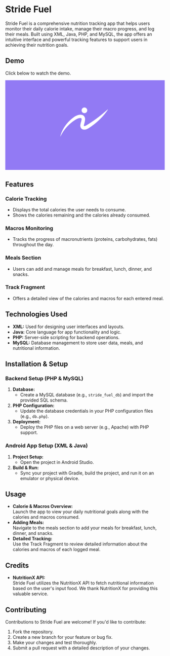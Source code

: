 # Stride Fuel

Stride Fuel is a comprehensive nutrition tracking app that helps users monitor their daily calorie intake, manage their macro progress, and log their meals. Built using XML, Java, PHP, and MySQL, the app offers an intuitive interface and powerful tracking features to support users in achieving their nutrition goals.

## Demo

Click below to watch the demo.

[![Demo Video](./git-images/StrideFuelThumbnail.png)](https://drive.google.com/file/d/1TGMAvYfLBKj7W09JjOYt8Gj1EYT4An3v/view?usp=sharing)


## Features

### Calorie Tracking
- Displays the total calories the user needs to consume.
- Shows the calories remaining and the calories already consumed.

### Macros Monitoring
- Tracks the progress of macronutrients (proteins, carbohydrates, fats) throughout the day.

### Meals Section
- Users can add and manage meals for breakfast, lunch, dinner, and snacks.

### Track Fragment
- Offers a detailed view of the calories and macros for each entered meal.

## Technologies Used
- **XML:** Used for designing user interfaces and layouts.
- **Java:** Core language for app functionality and logic.
- **PHP:** Server-side scripting for backend operations.
- **MySQL:** Database management to store user data, meals, and nutritional information.

## Installation & Setup

### Backend Setup (PHP & MySQL)
1. **Database:**  
   - Create a MySQL database (e.g., `stride_fuel_db`) and import the provided SQL schema.
2. **PHP Configuration:**  
   - Update the database credentials in your PHP configuration files (e.g., `db.php`).
3. **Deployment:**  
   - Deploy the PHP files on a web server (e.g., Apache) with PHP support.

### Android App Setup (XML & Java)
1. **Project Setup:**  
   - Open the project in Android Studio.
2. **Build & Run:**  
   - Sync your project with Gradle, build the project, and run it on an emulator or physical device.

## Usage

- **Calorie & Macros Overview:**  
  Launch the app to view your daily nutritional goals along with the calories and macros consumed.
- **Adding Meals:**  
  Navigate to the meals section to add your meals for breakfast, lunch, dinner, and snacks.
- **Detailed Tracking:**  
  Use the Track Fragment to review detailed information about the calories and macros of each logged meal.

## Credits

- **NutritionX API:**  
  Stride Fuel utilizes the NutritionX API to fetch nutritional information based on the user's input food. We thank NutritionX for providing this valuable service.

## Contributing

Contributions to Stride Fuel are welcome! If you'd like to contribute:
1. Fork the repository.
2. Create a new branch for your feature or bug fix.
3. Make your changes and test thoroughly.
4. Submit a pull request with a detailed description of your changes.
